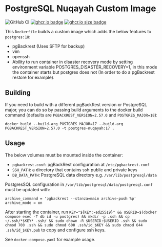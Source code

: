 # PostgreSQL Nuqayah Custom Image

![GitHub CI](https://github.com/nuqayah/postgres-pgbackup/actions/workflows/publish.yml/badge.svg)
[![ghcr.io badge](https://ghcr-badge.egpl.dev/nuqayah/postgres-pgbackup/latest_tag?trim=major&label=GitHub%20Registry&color=steelblue)](https://github.com/nuqayah/postgres-pgbackup/pkgs/container/postgres-pgbackup)
[![ghcr.io size badge](https://ghcr-badge.egpl.dev/nuqayah/postgres-pgbackup/size?tag=latest&label=Image%20size&color=steelblue)](https://github.com/nuqayah/postgres-pgbackup/pkgs/container/postgres-pgbackup)

This `Dockerfile` builds a custom image which adds the below features to `postgres:18`:

- pgBackrest (Uses SFTP for backup)
- vim
- openssh
- Ability to run container in disaster recovery mode by setting environment variable POSTGRES_DISASTER_RECOVERY=1, in this mode the container starts but postgres does not (In order to do a pgBackrest restore for example).

## Building

If you need to build with a different pgBackRest version or PostgreSQL major, you can do so by passing build arguments to the docker build command (defaults are `PGBACKREST_VERSION=2.57.0` and `POSTGRES_MAJOR=18`):

`docker build --build-arg POSTGRES_MAJOR=17 --build-arg PGBACKREST_VERSION=2.57.0 -t postgres-nuqayah:17 .`


## Usage

The below volumes must be mounted inside the container:

- `pgbackrest.conf`: pgBackRest configuration at `/etc/pgbackrest.conf`
- `SSH_PATH`: a directory that contains ssh public and private keys
- `DB_DATA_PATH`: PostgreSQL data directory e.g. `/var/lib/postgresql/data`

PostgresSQL configuration in `/var/lib/postgresql/data/postgresql.conf` must be updated with:

```
archive_command = 'pgbackrest --stanza=main archive-push %p'
archive_mode = on
```

After starting the container, run `KEY="${KEY:-ed25519}" && USERID=$(docker compose exec -T db id -u postgres) && mkdir -p .ssh && cp ~/.ssh/*$KEY* .ssh/ && sudo chown -R $USERID:$USERID .ssh && sudo chmod 700 .ssh && sudo chmod 600 .ssh/id_$KEY && sudo chmod 644 .ssh/id_$KEY.pub` to copy and configure ssh keys.

See `docker-compose.yaml` for example usage.
